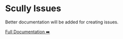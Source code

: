 # Scully Issues

Better documentation will be added for creating issues.


[Full Documentation ➡️](scully.md)
